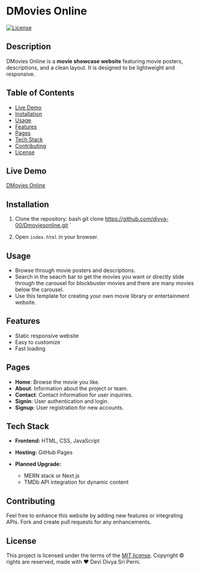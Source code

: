 
# DMovies Online

[![License](https://img.shields.io/badge/license-MIT-blue.svg)](https://opensource.org/licenses/MIT)

## Description

DMovies Online is a **movie showcase website** featuring movie posters, descriptions, and a clean layout. It is designed to be lightweight and responsive.

## Table of Contents

- [Live Demo](#live-demo)
- [Installation](#installation)
- [Usage](#usage)
- [Features](#features)
- [Pages](#pages)
- [Tech Stack](#tech-stack)
- [Contributing](#contributing)
- [License](#license)

## Live Demo

[DMovies Online](https://divya-00.github.io/Dmoviesonline/)

## Installation

1. Clone the repository:
   bash
   git clone https://github.com/divya-00/Dmoviesonline.git
`

2. Open `index.html` in your browser.

## Usage

* Browse through movie posters and descriptions.
* Search in the seacrh bar to get the movies you want or directly slide through the carousel for blockbuster movies and there are many movies below the carousel.
* Use this template for creating your own movie library or entertainment website.

## Features

* Static responsive website
* Easy to customize
* Fast loading

## Pages

- **Home**: Browse the movie you like.
- **About**: Information about the project or team.
- **Contact**: Contact information for user inquiries.
- **Signin**: User authentication and login.
- **Signup**: User registration for new accounts.

## Tech Stack

* **Frontend:** HTML, CSS, JavaScript
* **Hosting:** GitHub Pages
* **Planned Upgrade:**

  * MERN stack or Next.js
  * TMDb API integration for dynamic content

## Contributing

Feel free to enhance this website by adding new features or integrating APIs. Fork and create pull requests for any enhancements.

## License

This project is licensed under the terms of the [MIT license](LICENSE).
Copyright © rights are reserved, made with :heart: Devi Divya Sri Perni.
